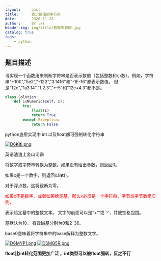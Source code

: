 ```yaml
---
layout:     post
title:      表示数值的字符串
date:       2020-11-28
author:     BY lxl
header-img: img/title/数据库权限.jpg
catalog: true
tags:
    - python
---
```


<style>
    oooo{
        color:red;
    }
</style>



<script src="https://eqcn.ajz.miesnfu.com/wp-content/plugins/wp-3d-pony/live2dw/lib/L2Dwidget.min.js"></script>

  <!--小帅哥：     https://unpkg.com/live2d-widget-model-chitose@1.0.5/assets/chitose.model.json-->
  <!--萌娘：       https://unpkg.com/live2d-widget-model-shizuku@1.0.5/assets/shizuku.model.json-->
  <!--小可爱（女）：https://unpkg.com/live2d-widget-model-koharu@1.0.5/assets/koharu.model.json-->
  <!--小可爱（男）：https://unpkg.com/live2d-widget-model-haruto@1.0.5/assets/haruto.model.json-->
  <!--初音：https://unpkg.com/live2d-widget-model-miku@1.0.5/assets/miku.model.json-->
   <!-- 上边的不同链接显示的是不同的小人，这个可以根据需要来选择 下边的初始化部分，可以修改宽高来修改小人的大小，或者是鼠标移动到小人上的透明度，也可以修改小人在页面出现的位置。 -->

  <script>
    /*https://unpkg.com/live2d-widget-model-shizuku@1.0.5/assets/shizuku.model.json*/
    L2Dwidget.init({ "model": { jsonPath:
          "https://unpkg.com/live2d-widget-model-koharu@1.0.5/assets/koharu.model.json",
        "scale": 1 }, "display": { "position": "right", "width": 110, "height": 150,
        "hOffset": 0, "vOffset": -20 }, "mobile": { "show": true, "scale": 0.5 },
      "react": { "opacityDefault": 0.8, "opacityOnHover": 0.1 } });
  </script>

## 题目描述

请实现一个函数用来判断字符串是否表示数值（包括整数和小数）。例如，字符串"+100","5e2","-123","3.1416"和"-1E-16"都表示数值。 但是"12e","1a3.14","1.2.3","+-5"和"12e+4.3"都不是。

```python
class Solution:
    def isNumeric(self, s):
        try:
            float(s)
            return True
        except Exception:
            return False
```

python底层实现中 int 以及float都可强制转化字符串

[![D6KltI.png](https://s3.ax1x.com/2020/11/28/D6KltI.png)](https://imgchr.com/i/D6KltI)

英语渣渣上金山词霸

将数字或字符串转换为整数，如果没有给出参数，则返回0。 

如果x是一个数字，则返回x.__int__()。 

对于浮点数，这将截断为零。                    

<oooo>如果x不是数字，或者如果给定基，那么x必须是一个字符串、字节或字节数组实例，

表示给定基中的整数文本。 文字的前面可以是“+”‘或 ’-‘，并被空格包围。</oooo>

 基默认为10。 有效碱基分别为0和2-36。           

base0意味着将字符串中的base解释为整数文字。

[![D6MYP1.png](https://s3.ax1x.com/2020/11/28/D6MYP1.png)](https://imgchr.com/i/D6MYP1)
[![D6MG5R.png](https://s3.ax1x.com/2020/11/28/D6MG5R.png)](https://imgchr.com/i/D6MG5R)

<b>float比int转化范围更加广泛 ，int类型可以被float强转，反之不行</b>